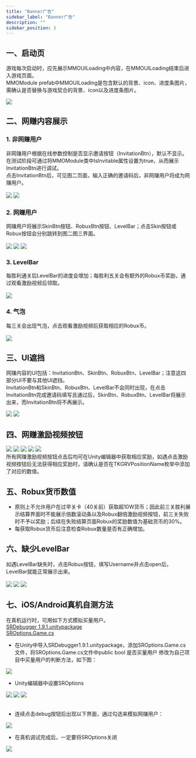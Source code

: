 ```yaml
---
title: "Banner广告"
sidebar_label: "Banner广告"
description: ""
sidebar_position: 3
---
```


## 一、启动页
游戏每次启动时，应先展示MMOUILoading中内容，在MMOUILoading结束后进入游戏页面。<br/>
MMOModule prefab中MMOUILoading是包含默认的背景、icon、进度条图片，需确认是否替换与游戏契合的背景、icon以及进度条图片。

![](/img/robux/image.png)  

## 二、网赚内容展示
### 1. 非网赚用户
非网赚用户根据在线参数控制是否显示邀请按钮（InvitationBtn），默认不显示。<br/>
在测试阶段可通过将MMOModule类中IsInvitable属性设置为true，从而展示InvitationBtn进行调试。<br/>
点击InvitationBtn后，可见图二页面，输入正确的邀请码后，非网赚用户将成为网赚用户。<br/><br/>
![](/img/robux/image2.png)  ![](/img/robux/image3.png)  

### 2. 网赚用户
网赚用户将展示SkinBtn按钮、RobuxBtn按钮、LevelBar；点击Skin按钮或Robux按钮会分别跳转到图二图三界面。<br/><br/>
![](/img/robux/image4.png)  ![](/img/robux/image5.png)  ![](/img/robux/image6.png)  

### 3. LevelBar
每胜利通关后LevelBar的进度会增加；每胜利五关会有额外的Robux币奖励，通过观看激励视频后领取。<br/><br/>
![](/img/robux/image7.png)  

### 4. 气泡
每三关会出现气泡，点击观看激励视频后获取相应的Robux币。<br/><br/>
![](/img/robux/image8.png)  

## 三、UI遮挡
网赚内容的UI包括：InvitationBtn、SkinBtn、RobuxBtn、LevelBar；注意这四部分UI不要与其他UI遮挡。<br/>InvitationBtn和SkinBtn、RobuxBtn、LevelBar不会同时出现，在点击InvitationBtn完成邀请码填写且通过后，SkinBtn、RobuxBtn、LevelBar将展示出来，而InvitationBtn将不再展示。<br/>

![](/img/robux/image9.png)   ![](/img/robux/image10.png)  

## 四、网赚激励视频按钮

![](/img/robux/image11.png)  ![](/img/robux/image12.png) ![](/img/robux/image13.png) ![](/img/robux/image14.png) ![](/img/robux/image15.png) <br/>
所有网赚激励视频按钮点击后均可在Unity编辑器中获取相应奖励，如遇点击激励视频按钮后无法获得相应奖励时，请确认是否在TKGRVPositionName枚举中添加了对应的数值。

## 五、Robux货币数值

- 原则上不允许用户在过早关卡（40关前）获取超10W货币；因此前三关胜利展示结算界面时不能展示倍数滚动条以及Robux翻倍激励视频按钮，前三关失败时不予以奖励；后续在失败结算页面Robux的奖励数值为基础货币的30%。
- 每获取Robux货币后注意检查Robux数量是否有正确增加。

## 六、缺少LevelBar
如遇LevelBar缺失时，点击Robux按钮，填写Username并点击open后，LevelBar就能正常展示出来。<br/><br/>
![](/img/robux/image16.png) ![](/img/robux/image17.png) ![](/img/robux/image18.png)

## 七、iOS/Android真机自测方法
在真机运行时，可用如下方式模拟买量用户。<br/>
[SRDebugger 1.9.1.unitypackage](https://touka-artifacts.oss-cn-beijing.aliyuncs.com/TKG%20%E5%8F%91%E8%A1%8C%E6%8A%80%E6%9C%AF/Touka%20SDK/Unity%E6%B8%B8%E6%88%8F/Robux/SRDebugger%201.9.1.unitypackage)<br/>
[SROptions.Game.cs](https://touka-artifacts.oss-cn-beijing.aliyuncs.com/TKG%20%E5%8F%91%E8%A1%8C%E6%8A%80%E6%9C%AF/Touka%20SDK/Unity%E6%B8%B8%E6%88%8F/Robux/SROptions.Game.cs)

- 在Unity中导入SRDebugger1.9.1.unitypackage，添加SROptions.Game.cs文件，将SROptions.Game.cs文件中public bool 是否买量用户 修改为自己项目中买量用户的判断方法，如下图：<br/>

![](/img/robux/image19.png)

- Unity编辑器中设置SROptions

![](/img/robux/image20.png) ![](/img/robux/image21.png) ![](/img/robux/image22.png)<br/><br/>
- 连续点击debug按钮后出现以下界面，通过勾选来模拟网赚用户：<br/>

![](/img/robux/image23.png)<br/>

- 在真机调试完成后，一定要将SROptions关闭<br/>

![](/img/robux/image24.png)<br/>
